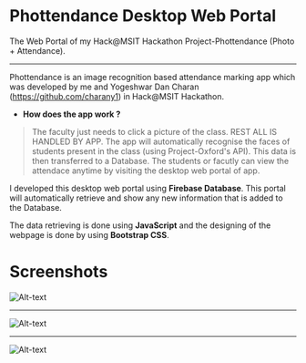 # Phottendance Desktop Web Portal
The Web Portal of my Hack@MSIT Hackathon Project-Phottendance (Photo + Attendance).
- - -
Phottendance is an image recognition based attendance marking app which was developed by me and Yogeshwar Dan Charan (https://github.com/charany1) in Hack@MSIT Hackathon.

* **How does the app work ?**

> The faculty just needs to click a picture of the class. REST ALL IS HANDLED BY APP.
The app will automatically recognise the faces of students present in the class (using Project-Oxford's API). This data is then transferred to a Database. The students or facutly can view the attendace anytime by visiting the desktop web portal of app.

I developed this desktop web portal using **Firebase Database**. This portal will automatically retrieve and show any new information that is added to the Database.

The data retrieving is done using **JavaScript** and the designing of the webpage is done by using **Bootstrap CSS**.

# Screenshots
![Alt-text](/Screenshots/Screenshot%202.jpg)
- - - - - -
![Alt-text](/Screenshots/Screenshot%201.jpg)
- - - - - -
![Alt-text](/Screenshots/Screenshot%203.jpg)
